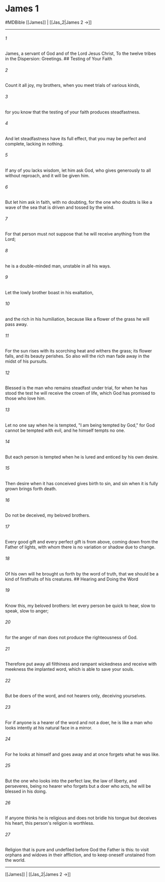 # James 1
#MDBible
[[James]] | [[Jas_2|James 2 →]]

***

###### 1 
James, a servant of God and of the Lord Jesus Christ, To the twelve tribes in the Dispersion: Greetings. ## Testing of Your Faith 

###### 2 
Count it all joy, my brothers, when you meet trials of various kinds, 

###### 3 
for you know that the testing of your faith produces steadfastness. 

###### 4 
And let steadfastness have its full effect, that you may be perfect and complete, lacking in nothing. 

###### 5 
If any of you lacks wisdom, let him ask God, who gives generously to all without reproach, and it will be given him. 

###### 6 
But let him ask in faith, with no doubting, for the one who doubts is like a wave of the sea that is driven and tossed by the wind. 

###### 7 
For that person must not suppose that he will receive anything from the Lord; 

###### 8 
he is a double-minded man, unstable in all his ways. 

###### 9 
Let the lowly brother boast in his exaltation, 

###### 10 
and the rich in his humiliation, because like a flower of the grass he will pass away. 

###### 11 
For the sun rises with its scorching heat and withers the grass; its flower falls, and its beauty perishes. So also will the rich man fade away in the midst of his pursuits. 

###### 12 
Blessed is the man who remains steadfast under trial, for when he has stood the test he will receive the crown of life, which God has promised to those who love him. 

###### 13 
Let no one say when he is tempted, "I am being tempted by God," for God cannot be tempted with evil, and he himself tempts no one. 

###### 14 
But each person is tempted when he is lured and enticed by his own desire. 

###### 15 
Then desire when it has conceived gives birth to sin, and sin when it is fully grown brings forth death. 

###### 16 
Do not be deceived, my beloved brothers. 

###### 17 
Every good gift and every perfect gift is from above, coming down from the Father of lights, with whom there is no variation or shadow due to change. 

###### 18 
Of his own will he brought us forth by the word of truth, that we should be a kind of firstfruits of his creatures. ## Hearing and Doing the Word 

###### 19 
Know this, my beloved brothers: let every person be quick to hear, slow to speak, slow to anger; 

###### 20 
for the anger of man does not produce the righteousness of God. 

###### 21 
Therefore put away all filthiness and rampant wickedness and receive with meekness the implanted word, which is able to save your souls. 

###### 22 
But be doers of the word, and not hearers only, deceiving yourselves. 

###### 23 
For if anyone is a hearer of the word and not a doer, he is like a man who looks intently at his natural face in a mirror. 

###### 24 
For he looks at himself and goes away and at once forgets what he was like. 

###### 25 
But the one who looks into the perfect law, the law of liberty, and perseveres, being no hearer who forgets but a doer who acts, he will be blessed in his doing. 

###### 26 
If anyone thinks he is religious and does not bridle his tongue but deceives his heart, this person's religion is worthless. 

###### 27 
Religion that is pure and undefiled before God the Father is this: to visit orphans and widows in their affliction, and to keep oneself unstained from the world. 

***

[[James]] | [[Jas_2|James 2 →]]
